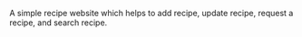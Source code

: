 A simple recipe website which helps to add recipe, update recipe, request a recipe, and search recipe.